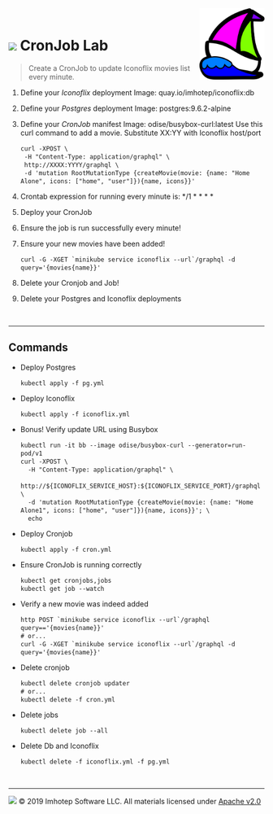 <img src="../assets/k8sland.png" align="right" width="128" height="auto"/>

<br/>

# <img src="../assets/lab.png" width="32" height="auto"/> CronJob Lab

> Create a CronJob to update Iconoflix movies list every minute.

1. Define your *Iconoflix* deployment
   Image: quay.io/imhotep/iconoflix:db
2. Define your *Postgres* deployment
   Image: postgres:9.6.2-alpine
3. Define your *CronJob* manifest
   Image: odise/busybox-curl:latest
   Use this curl command to add a movie. Substitute XX:YY with Iconoflix host/port

   ```shell
   curl -XPOST \
    -H "Content-Type: application/graphql" \
    http://XXXX:YYYY/graphql \
    -d 'mutation RootMutationType {createMovie(movie: {name: "Home Alone", icons: ["home", "user"]}){name, icons}}'
   ```

4. Crontab expression for running every minute is: */1 * * * *
5. Deploy your CronJob
6. Ensure the job is run successfully every minute!
7. Ensure your new movies have been added!

   ```shell
   curl -G -XGET `minikube service iconoflix --url`/graphql -d query='{movies{name}}'
    ```

8. Delete your Cronjob and Job!
9. Delete your Postgres and Iconoflix deployments


<br/>

---
## Commands

- Deploy Postgres

  ```shell
  kubectl apply -f pg.yml
  ```

- Deploy Iconoflix

  ```shell
  kubectl apply -f iconoflix.yml
  ```

- Bonus! Verify update URL using Busybox

  ```shell
  kubectl run -it bb --image odise/busybox-curl --generator=run-pod/v1
  curl -XPOST \
    -H "Content-Type: application/graphql" \
    http://${ICONOFLIX_SERVICE_HOST}:${ICONOFLIX_SERVICE_PORT}/graphql \
    -d 'mutation RootMutationType {createMovie(movie: {name: "Home Alone1", icons: ["home", "user"]}){name, icons}}'; \
    echo
  ```

- Deploy Cronjob

  ```shell
  kubectl apply -f cron.yml
  ```

- Ensure CronJob is running correctly

  ```shell
  kubectl get cronjobs,jobs
  kubectl get job --watch
  ```

- Verify a new movie was indeed added

  ```shell
  http POST `minikube service iconoflix --url`/graphql query=='{movies{name}}'
  # or...
  curl -G -XGET `minikube service iconoflix --url`/graphql -d query='{movies{name}}'
  ```

- Delete cronjob

  ```shell
  kubectl delete cronjob updater
  # or...
  kubectl delete -f cron.yml
  ```

- Delete jobs

  ```shell
  kubectl delete job --all
  ```

- Delete Db and Iconoflix

  ```shell
  kubectl delete -f iconoflix.yml -f pg.yml
  ```

<br/>

---
<img src="../assets/imhotep_logo.png" width="32" height="auto"/> © 2019 Imhotep Software LLC.
All materials licensed under [Apache v2.0](http://www.apache.org/licenses/LICENSE-2.0)